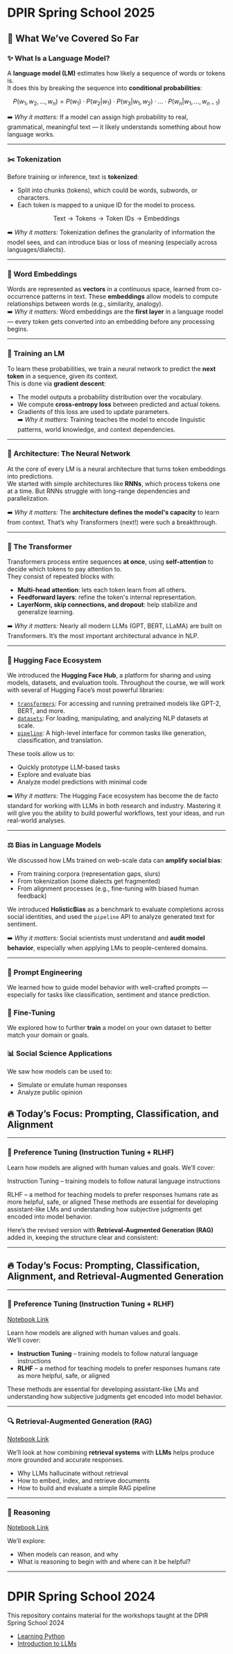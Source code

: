 # DPIR Spring School 2025

## 🧠 What We’ve Covered So Far

### ✨ What Is a Language Model?  
A **language model (LM)** estimates how likely a sequence of words or tokens is.  
It does this by breaking the sequence into **conditional probabilities**:

$$
P(w_1, w_2, ..., w_n) = P(w_1) \cdot P(w_2|w_1) \cdot P(w_3|w_1, w_2) \cdot ... \cdot P(w_n | w_1, ..., w_{n-1})
$$

➡️ *Why it matters:* If a model can assign high probability to real, grammatical, meaningful text — it likely understands something about how language works.

---

### ✂️ Tokenization  
Before training or inference, text is **tokenized**:  
- Split into chunks (tokens), which could be words, subwords, or characters.  
- Each token is mapped to a unique ID for the model to process.

$$
\text{Text} \rightarrow \text{Tokens} \rightarrow \text{Token IDs} \rightarrow \text{Embeddings}
$$

➡️ *Why it matters:* Tokenization defines the granularity of information the model sees, and can introduce bias or loss of meaning (especially across languages/dialects).

---

### 🧱 Word Embeddings  
Words are represented as **vectors** in a continuous space, learned from co-occurrence patterns in text. These **embeddings** allow models to compute relationships between words (e.g., similarity, analogy).  
➡️ *Why it matters:* Word embeddings are the **first layer** in a language model — every token gets converted into an embedding before any processing begins.

---

### 🔧 Training an LM  
To learn these probabilities, we train a neural network to predict the **next token** in a sequence, given its context.  
This is done via **gradient descent**:  
- The model outputs a probability distribution over the vocabulary.  
- We compute **cross-entropy loss** between predicted and actual tokens.  
- Gradients of this loss are used to update parameters.  
➡️ *Why it matters:* Training teaches the model to encode linguistic patterns, world knowledge, and context dependencies.

---

### 🧠 Architecture: The Neural Network  
At the core of every LM is a neural architecture that turns token embeddings into predictions.  
We started with simple architectures like **RNNs**, which process tokens one at a time. But RNNs struggle with long-range dependencies and parallelization.

➡️ *Why it matters:* The **architecture defines the model's capacity** to learn from context. That’s why Transformers (next!) were such a breakthrough.

---

### 🔀 The Transformer  
Transformers process entire sequences **at once**, using **self-attention** to decide which tokens to pay attention to.  
They consist of repeated blocks with:
- **Multi-head attention**: lets each token learn from all others.
- **Feedforward layers**: refine the token's internal representation.
- **LayerNorm, skip connections, and dropout**: help stabilize and generalize learning.

➡️ *Why it matters:* Nearly all modern LLMs (GPT, BERT, LLaMA) are built on Transformers. It’s the most important architectural advance in NLP.

---

### 🤗 Hugging Face Ecosystem  
We introduced the **Hugging Face Hub**, a platform for sharing and using models, datasets, and evaluation tools. Throughout the course, we will work with several of Hugging Face’s most powerful libraries:

- [`transformers`](https://github.com/huggingface/transformers): For accessing and running pretrained models like GPT-2, BERT, and more.  
- [`datasets`](https://huggingface.co/docs/datasets): For loading, manipulating, and analyzing NLP datasets at scale.  
- [`pipeline`](https://huggingface.co/docs/transformers/main_classes/pipelines): A high-level interface for common tasks like generation, classification, and translation.

These tools allow us to:
- Quickly prototype LLM-based tasks  
- Explore and evaluate bias  
- Analyze model predictions with minimal code

➡️ *Why it matters:* The Hugging Face ecosystem has become the de facto standard for working with LLMs in both research and industry. Mastering it will give you the ability to build powerful workflows, test your ideas, and run real-world analyses.

--- 

### ⚖️ Bias in Language Models  
We discussed how LMs trained on web-scale data can **amplify social bias**:
- From training corpora (representation gaps, slurs)
- From tokenization (some dialects get fragmented)
- From alignment processes (e.g., fine-tuning with biased human feedback)

We introduced **HolisticBias** as a benchmark to evaluate completions across social identities, and used the `pipeline` API to analyze generated text for sentiment.

➡️ *Why it matters:* Social scientists must understand and **audit model behavior**, especially when applying LMs to people-centered domains.

---
### 🧩 Prompt Engineering  
We learned how to guide model behavior with well-crafted prompts — especially for tasks like classification, sentiment and stance prediction.

### 🧪 Fine-Tuning  
We explored how to further **train** a model on your own dataset to better match your domain or goals.


### 📊 Social Science Applications  
We saw how models can be used to:  
- Simulate or emulate human responses  
- Analyze public opinion


## 🔥 Today’s Focus: Prompting, Classification, and Alignment

---

### 🧠 Preference Tuning (Instruction Tuning + RLHF)
Learn how models are aligned with human values and goals.
We’ll cover:

Instruction Tuning – training models to follow natural language instructions

RLHF – a method for teaching models to prefer responses humans rate as more helpful, safe, or aligned
These methods are essential for developing assistant-like LMs and understanding how subjective judgments get encoded into model behavior.

Here’s the revised version with **Retrieval-Augmented Generation (RAG)** added in, keeping the structure clear and consistent:

---

## 🔥 Today’s Focus: Prompting, Classification, Alignment, and Retrieval-Augmented Generation

---

### 🧠 Preference Tuning (Instruction Tuning + RLHF)  

[Notebook Link](https://colab.research.google.com/drive/1ijNbhEaj_f-3Tg3MHuqcdLxXtmy2yj6w?usp=sharing)

Learn how models are aligned with human values and goals.  
We’ll cover:

- **Instruction Tuning** – training models to follow natural language instructions  
- **RLHF** – a method for teaching models to prefer responses humans rate as more helpful, safe, or aligned  

These methods are essential for developing assistant-like LMs and understanding how subjective judgments get encoded into model behavior.

---

### 🔍 Retrieval-Augmented Generation (RAG)  

[Notebook Link](https://colab.research.google.com/drive/1AqmADxZYeOtsFNrskiJFuit9w3Dtiil-?usp=sharing)

We’ll look at how combining **retrieval systems** with **LLMs** helps produce more grounded and accurate responses.

- Why LLMs hallucinate without retrieval  
- How to embed, index, and retrieve documents  
- How to build and evaluate a simple RAG pipeline  

---

### 🧠 Reasoning  

[Notebook Link](https://colab.research.google.com/drive/1nnm1R7rdIRt1iKvBKFqzKv5HlNelYTul?usp=sharing)

We’ll explore:
- When models can reason, and why
- What is reasoning to begin with and where can it be helpful? 

---


# DPIR Spring School 2024
This repository contains material for the workshops taught at the DPIR Spring School 2024

- [Learning Python](https://github.com/antndlcrx/oss_2024/blob/main/tutorials/oss_python_intro.ipynb)
- [Introduction to LLMs](https://github.com/antndlcrx/oss_2024/blob/main/tutorials/oss_python_intro.ipynb)


